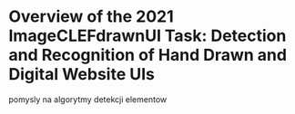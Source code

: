 # Overview of the 2021 ImageCLEFdrawnUI Task: Detection and Recognition of Hand Drawn and Digital Website UIs
pomysly na algorytmy detekcji elementow